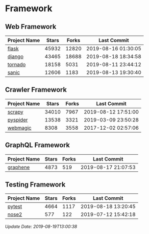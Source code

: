# Framework

## Web Framework

| Project Name | Stars | Forks | Last Commit |
| ------------ | ----- | ----- | ----------- |
| [flask](https://github.com/pallets/flask) | 45932 | 12820 | 2019-08-16 01:30:05 |
| [django](https://github.com/django/django) | 43465 | 18688 | 2019-08-18 18:34:58 |
| [tornado](https://github.com/tornadoweb/tornado) | 18158 | 5031 | 2019-08-11 23:44:12 |
| [sanic](https://github.com/huge-success/sanic) | 12606 | 1183 | 2019-08-13 19:30:40 |

## Crawler Framework

| Project Name | Stars | Forks | Last Commit |
| ------------ | ----- | ----- | ----------- |
| [scrapy](https://github.com/scrapy/scrapy) | 34010 | 7967 | 2019-08-12 17:51:00 |
| [pyspider](https://github.com/binux/pyspider) | 13538 | 3321 | 2019-03-09 23:50:28 |
| [webmagic](https://github.com/code4craft/webmagic) | 8308 | 3558 | 2017-12-02 02:57:06 |

## GraphQL Framework

| Project Name | Stars | Forks | Last Commit |
| ------------ | ----- | ----- | ----------- |
| [graphene](https://github.com/graphql-python/graphene) | 4873 | 519 | 2019-08-17 21:07:53 |

## Testing Framework

| Project Name | Stars | Forks | Last Commit |
| ------------ | ----- | ----- | ----------- |
| [pytest](https://github.com/pytest-dev/pytest) | 4664 | 1117 | 2019-08-18 13:20:45 |
| [nose2](https://github.com/nose-devs/nose2) | 577 | 122 | 2019-07-12 15:42:18 |

*Update Date: 2019-08-19T13:00:38*